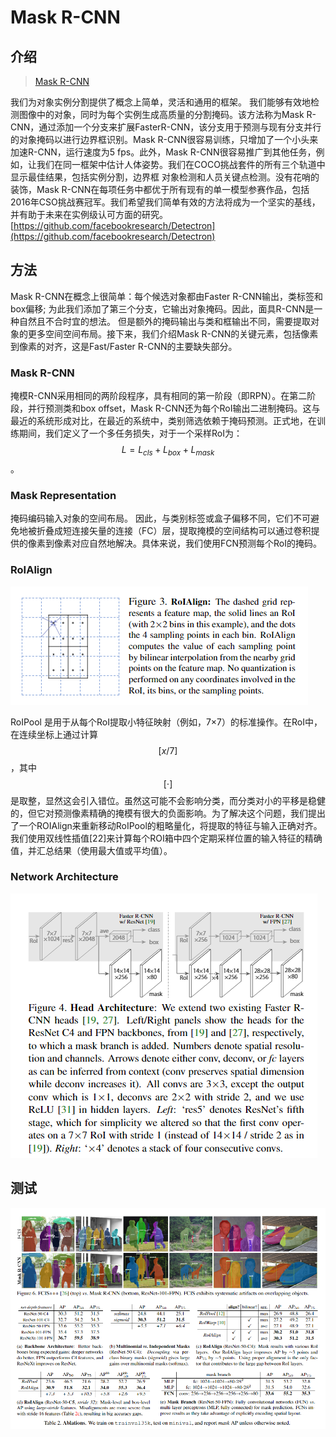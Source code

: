 # Mask R-CNN

## 介绍

> [Mask R-CNN](https://arxiv.org/pdf/1703.06870.pdf)

我们为对象实例分割提供了概念上简单，灵活和通用的框架。 我们能够有效地检测图像中的对象，同时为每个实例生成高质量的分割掩码。该方法称为Mask R-CNN，通过添加一个分支来扩展FasterR-CNN，该分支用于预测与现有分支并行的对象掩码以进行边界框识别。Mask R-CNN很容易训练，只增加了一个小头来加速R-CNN，运行速度为5 fps。此外，Mask R-CNN很容易推广到其他任务，例如，让我们在同一框架中估计人体姿势。我们在COCO挑战套件的所有三个轨道中显示最佳结果，包括实例分割，边界框 对象检测和人员关键点检测。没有花哨的装饰，Mask R-CNN在每项任务中都优于所有现有的单一模型参赛作品，包括2016年CSO挑战赛冠军。我们希望我们简单有效的方法将成为一个坚实的基线，并有助于未来在实例级认可方面的研究。[https://github.com/facebookresearch/Detectron](https://github.com/facebookresearch/Detectron)

## 方法

Mask R-CNN在概念上很简单：每个候选对象都由Faster R-CNN输出，类标签和box偏移; 为此我们添加了第三个分支，它输出对象掩码。因此，面具R-CNN是一种自然且不合时宜的想法。 但是额外的掩码输出与类和框输出不同，需要提取对象的更多空间空间布局。接下来，我们介绍Mask R-CNN的关键元素，包括像素到像素的对齐，这是Fast/Faster R-CNN的主要缺失部分。

### Mask R-CNN

掩模R-CNN采用相同的两阶段程序，具有相同的第一阶段（即RPN）。在第二阶段，并行预测类和box offset，Mask R-CNN还为每个RoI输出二进制掩码。这与最近的系统形成对比，在最近的系统中，类别筛选依赖于掩码预测。正式地，在训练期间，我们定义了一个多任务损失，对于一个采样RoI为： $$L=L_{c l s}+L_{b o x}+L_{m a s k}$$ 。

### Mask Representation

掩码编码输入对象的空间布局。 因此，与类别标签或盒子偏移不同，它们不可避免地被折叠成短连接矢量的连接（FC）层，提取掩模的空间结构可以通过卷积提供的像素到像素对应自然地解决。具体来说，我们使用FCN预测每个RoI的掩码。

### RoIAlign

![](../../.gitbook/assets/image%20%2823%29.png)

RoIPool 是用于从每个RoI提取小特征映射（例如，7×7）的标准操作。在RoI中，在连续坐标上通过计算 $$[x / 7]$$ ，其中 $$[\cdot]$$ 是取整，显然这会引入错位。虽然这可能不会影响分类，而分类对小的平移是稳健的，但它对预测像素精确的掩模有很大的负面影响。为了解决这个问题，我们提出了一个ROIAlign来重新移动RoIPool的粗略量化，将提取的特征与输入正确对齐。我们使用双线性插值\[22\]来计算每个ROI箱中四个定期采样位置的输入特征的精确值，并汇总结果（使用最大值或平均值）。

### Network Architecture

![](../../.gitbook/assets/image%20%2860%29.png)

## 测试

![](../../.gitbook/assets/image%20%28135%29.png)




